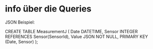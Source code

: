 # info über die Queries

JSON Beispiel:

CREATE TABLE MeasurementJ (
Date DATETIME,
Sensor INTEGER REFERENCES Sensor(SensorId),
Value JSON NOT NULL,
PRIMARY KEY (Date, Sensor)
);
